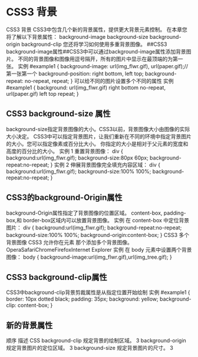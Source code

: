 # CSS3 背景 #
CSS3 背景
CSS3中包含几个新的背景属性，提供更大背景元素控制。
在本章您将了解以下背景属性：
background-image
background-size
background-origin
background-clip
您还将学习如何使用多重背景图像。
##CSS3 background-image属性##CSS3中可以通过background-image属性添加背景图片。
不同的背景图像和图像用逗号隔开，所有的图片中显示在最顶端的为第一张。
实例
#example1 {
background-image: url(img_flwr.gif), url(paper.gif);//第一张第一个
background-position: right bottom, left top;
background-repeat: no-repeat, repeat;
}
可以给不同的图片设置多个不同的属性
实例
#example1 {
background: url(img_flwr.gif) right bottom no-repeat, url(paper.gif) left top repeat;
}
## CSS3 background-size 属性 ##
background-size指定背景图像的大小。CSS3以前，背景图像大小由图像的实际大小决定。
CSS3中可以指定背景图片，让我们重新在不同的环境中指定背景图片的大小。您可以指定像素或百分比大小。
你指定的大小是相对于父元素的宽度和高度的百分比的大小。
实例 1
重置背景图像：
div
{
background:url(img_flwr.gif);
background-size:80px 60px;
background-repeat:no-repeat;
}
实例 2
伸展背景图像完全填充内容区域：
div
{
background:url(img_flwr.gif);
background-size:100% 100%;
background-repeat:no-repeat;
}
## CSS3的background-Origin属性 ##
background-Origin属性指定了背景图像的位置区域。
content-box, padding-box,和 border-box区域内可以放置背景图像。
实例
在 content-box 中定位背景图片：
div
{
background:url(img_flwr.gif);
background-repeat:no-repeat;
background-size:100% 100%;
background-origin:content-box;
}
CSS3 多个背景图像
CSS3 允许你在元素
那个添加多个背景图像。
OperaSafariChromeFirefoxInternet Explorer
实例
在 body 元素中设置两个背景图像：
body
{ 
background-image:url(img_flwr.gif),url(img_tree.gif);
}
## CSS3 background-clip属性 ##
CSS3中background-clip背景剪裁属性是从指定位置开始绘制
实例
#example1 {
border: 10px dotted black;
padding: 35px;
background: yellow;
background-clip: content-box;
}
## 新的背景属性 ##
顺序	描述	CSS
background-clip	规定背景的绘制区域。	3
background-origin	规定背景图片的定位区域。	3
background-size	规定背景图片的尺寸。	3
